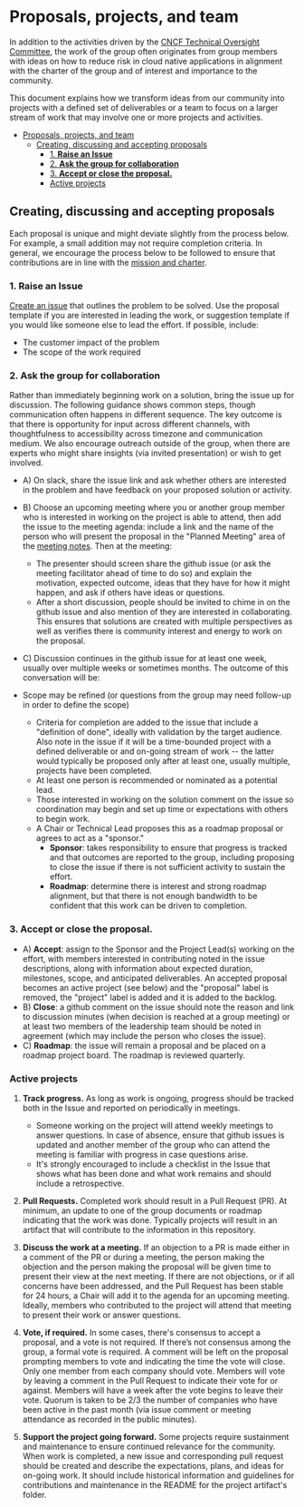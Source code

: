 # Proposals, projects, and team

In addition to the activities driven by the
[CNCF Technical Oversight Committee][TOC], the work of the group often
originates from group members with ideas on how to reduce risk in cloud native
applications in alignment with the charter of the group and of interest and
importance to the community.

This document explains how we transform ideas from our community into
projects with a defined set of deliverables
or a team to focus on a larger stream of work that may involve one or more
projects and activities.

- [Proposals, projects, and team](#proposals-projects-and-team)
  - [Creating, discussing and accepting proposals](#creating-discussing-and-accepting-proposals)
    - [1. **Raise an Issue**](#1-raise-an-issue)
    - [2. **Ask the group for collaboration**](#2-ask-the-group-for-collaboration)
    - [3. **Accept or close the proposal.**](#3-accept-or-close-the-proposal)
    - [Active projects](#active-projects)

## Creating, discussing and accepting proposals

Each proposal is unique and might deviate slightly from the process below.
For example, a small addition may not require completion criteria.
In general, we encourage the process below to be followed to ensure that contributions are in line with the [mission and charter](../charter.md).

### 1. **Raise an Issue**

[Create an issue](https://github.com/cncf/tag-env-sustainability/issues/new) that outlines the problem to be solved.
Use the proposal template if you are interested in leading the work, or suggestion template if you would like someone else to lead the effort.
If possible, include:

* The customer impact of the problem
* The scope of the work required

### 2. **Ask the group for collaboration**

Rather than immediately beginning work on a solution, bring the issue up for discussion.
The following guidance shows common steps, though communication often happens in different sequence.
The key outcome is that there is opportunity for input across different channels, with thoughtfulness to accessibility across timezone and communication medium.
We also encourage outreach outside of the group, when there are experts who might share insights (via invited presentation) or wish to get involved.

* A) On slack, share the issue link and ask whether others are interested in the problem and have feedback on your proposed solution or activity.

* B) Choose an upcoming meeting where you or another group member who is interested in working on the project is able to attend, then add the issue to the meeting agenda: include a link and the name of the person who will present the proposal in the "Planned Meeting" area of the [meeting notes](https://github.com/cncf/tag-env-sustainability#contact).
Then at the meeting:
  * The presenter should screen share the github issue (or ask the meeting facilitator ahead of time to do so) and explain the motivation, expected outcome, ideas that they have for how it might happen, and ask if others have ideas or questions.
  * After a short discussion, people should be invited to chime in on the github issue and also mention of they are interested in collaborating. This ensures that solutions are created with multiple perspectives as well as verifies there is community interest and energy to work on the proposal.

* C) Discussion continues in the github issue for at least one week, usually over multiple weeks or sometimes months.
The outcome of this conversation will be:
* Scope may be refined (or questions from the group may need follow-up in order to define the scope)
  * Criteria for completion are added to the issue that include a "definition of done", ideally with validation by the target audience. Also note in the issue if it will be a time-bounded project with a defined deliverable or and on-going stream of work -- the latter would typically be proposed only after at least one, usually multiple, projects have been completed.
  * At least one person is recommended or nominated as a potential lead.
  * Those interested in working on the solution comment on the issue so coordination may begin and set up time or expectations with others to begin work.
  * A Chair or Technical Lead proposes this as a roadmap proposal or agrees to act as a "sponsor."
    * **Sponsor**: takes responsibility to ensure that progress is tracked and that outcomes are reported to the group, including proposing to close the issue if there is not sufficient activity to sustain the effort.
    * **Roadmap**: determine there is interest and strong roadmap alignment, but that there is not enough bandwidth to be confident that this work can be driven to completion.

### 3. **Accept or close the proposal.**

* A) **Accept**: assign to the Sponsor and the Project Lead(s) working on the effort, with members interested in contributing noted in the issue descriptions, along with information about expected duration, milestones, scope, and anticipated deliverables. An accepted proposal becomes an active project (see below) and the "proposal" label is removed, the "project" label is added and it is added to the backlog.
* B) **Close**: a github comment on the issue should note the reason and link to discussion minutes (when decision is reached at a group meeting) or at least two members of the leadership team should be noted in agreement (which may include the person who closes the issue).
* C) **Roadmap**: the issue will remain a proposal and be placed on a roadmap project board. The roadmap is reviewed quarterly.

### Active projects

1. **Track progress.** As long as work is ongoing, progress should be tracked both in the Issue and reported on periodically in meetings.
   * Someone working on the project will attend weekly meetings to answer questions. In case of absence, ensure that github issues is updated and another member of the group who can attend the meeting is familiar with progress in case questions arise.
   * It's strongly encouraged to include a checklist in the Issue that shows what has been done and what work remains and should include a retrospective.

2. **Pull Requests.** Completed work should result in a Pull Request (PR).
At minimum, an update to one of the group documents or roadmap indicating that
the work was done. Typically projects will result in an artifact that will
contribute to the information in this repository.

3. **Discuss the work at a meeting.** If an objection to a PR is made either in
a comment of the PR or during a meeting, the person making the objection and
the person making the proposal will be given time to present their view at the
next meeting. If there are not objections, or if all concerns have been
addressed, and the Pull Request has been stable for 24 hours, a Chair will add
it to the agenda for an upcoming meeting. Ideally, members who contributed to
the project will attend that meeting to present their work or answer questions.

4. **Vote, if required.** In some cases, there's consensus to accept a
proposal, and a vote is not required. If there’s not consensus among the group,
a formal vote is required. A comment will be left on the proposal prompting
members to vote and indicating the time the vote will close. Only one member
from each company should vote. Members will vote by leaving a comment in the
Pull Request to indicate their vote for or against. Members will have a week
after the vote begins to leave their vote. Quorum is taken to be 2/3 the number
of companies who have been active in the past month (via issue comment or
meeting attendance as recorded in the public minutes).

5. **Support the project going forward.** Some projects require sustainment and
maintenance to ensure continued relevance for the community.  When work is
completed, a new issue and corresponding pull request should be created and
describe the expectations, plans, and ideas for on-going work.  It should
include historical information and guidelines for contributions and maintenance
 in the README for the project artifact's folder.  

[TOC]: https://www.cncf.io/people/technical-oversight-committee/
